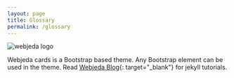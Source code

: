 ```yaml
---
layout: page
title: Glossary
permalink: /glossary
---
```

![webjeda logo]({{site.baseurl}}/images/webjeda.svg)

<div class="mt50"></div>

Webjeda cards is a Bootstrap based theme. Any Bootstrap element can be used in the theme. Read [Webjeda Blog](http://blog.webjeda.com){: target="_blank"} for jekyll tutorials.
